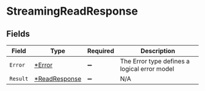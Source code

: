 # StreamingReadResponse


## Fields

| Field                                                | Type                                                 | Required                                             | Description                                          |
| ---------------------------------------------------- | ---------------------------------------------------- | ---------------------------------------------------- | ---------------------------------------------------- |
| `Error`                                              | [*Error](../../models/shared/error.md)               | :heavy_minus_sign:                                   | The Error type defines a logical error model         |
| `Result`                                             | [*ReadResponse](../../models/shared/readresponse.md) | :heavy_minus_sign:                                   | N/A                                                  |
